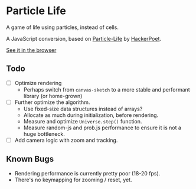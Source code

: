 # Particle Life

A game of life using particles, instead of cells.

A JavaScript conversion, based on [Particle-Life](https://github.com/HackerPoet/Particle-Life) by [HackerPoet](https://github.com/HackerPoet).

[See it in the browser][demo]

## Todo

- [ ] Optimize rendering
    - Perhaps switch from `canvas-sketch` to a more stable and performant library (or home-grown)
- [ ] Further optimize the algorithm.
    - Use fixed-size data structures instead of arrays?
    - Allocate as much during initialization, before rendering.
    - Measure and optimize `Universe.step()` function.
    - Measure random-js and prob.js performance to ensure it is not a huge bottleneck.
- [ ] Add camera logic with zoom and tracking.

## Known Bugs

- Rendering performance is currently pretty poor (18-20 fps).
- There's no keymapping for zooming / reset, yet.

[demo]: https://whatever.io
